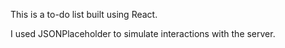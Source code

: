 This is a to-do list built using React. 

I used JSONPlaceholder to simulate interactions with the server.
